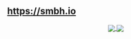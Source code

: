 ## https://smbh.io

<div align= "center">
   <a href="https://github.com/smb-h/">
    <img align="center" src="https://github-readme-stats.vercel.app/api?username=smb-h&show_icons=true&hide_border=true&theme=algolia" />
  </a>
  <a href="https://github.com/smb-h/">
    <img align="center" src="https://github-readme-stats.vercel.app/api/top-langs/?username=smb-h&layout=compact&hide_border=true&theme=algolia" />
  </a>
</div>

<!--
- 🔭 I’m currently working on ...
- 🌱 I’m currently learning ...
- 👯 I’m looking to collaborate on ...
- 🤔 I’m looking for help with ...
- 💬 Ask me about ...
- 📫 How to reach me: ...
- 😄 Pronouns: ...
- ⚡ Fun fact: ...
-->
